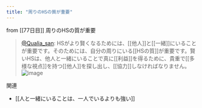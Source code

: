 ```yaml
---
title: "周りのHSの質が重要"
---
```


from [[77日目]]
周りのHSの質が重要
> [@Qualia_san](https://twitter.com/Qualia_san/status/1632218455301828610?s=20): HSがより賢くなるためには、[[他人]]と[[一緒]]にいることが重要です。そのためには、自分の周りにいる[[HSの質]]が重要です。賢いHSは、他人と一緒にいることで真に[[利益]]を得るために、貴重で[[多様な視点]]を持つ[[他人]]を探し出し、[[協力]]しなければなりません。
> ![image](https://pbs.twimg.com/media/FqbN_wuaEAEtaSR.png)

関連
- [[人と一緒にいることは、一人でいるよりも強い]]
